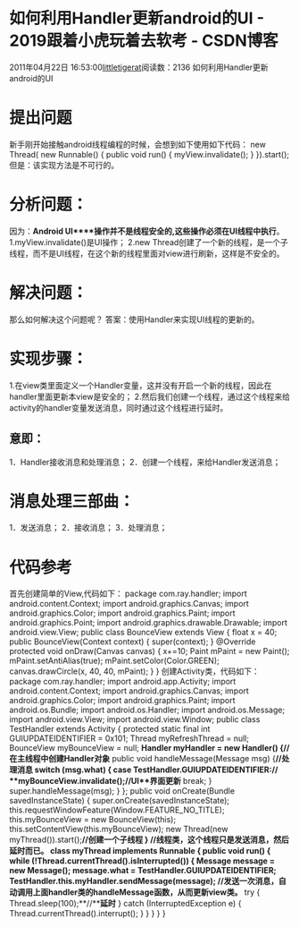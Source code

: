 # 如何利用Handler更新android的UI - 2019跟着小虎玩着去软考 - CSDN博客
2011年04月22日 16:53:00[littletigerat](https://me.csdn.net/littletigerat)阅读数：2136
如何利用Handler更新android的UI
# 提出问题
新手刚开始接触android线程编程的时候，会想到如下使用如下代码：
new Thread( new Runnable() {
public void run() {
myView.invalidate();
}
}).start(); 
但是：该实现方法是不可行的。
# 分析问题：
因为：**Android UI****操作并不是线程安全的,****这些操作必须在UI****线程中执行**。
1.myView.invalidate()是UI操作；
2.new Thread创建了一个新的线程，是一个子线程，而不是UI线程，在这个新的线程里面对view进行刷新，这样是不安全的。
# 解决问题：
那么如何解决这个问题呢？
答案：使用Handler来实现UI线程的更新的。
# 实现步骤：
1.在view类里面定义一个Handler变量，这并没有开启一个新的线程，因此在handler里面更新本view是安全的；
2.然后我们创建一个线程，通过这个线程来给activity的handler变量发送消息，同时通过这个线程进行延时。
## 意即：
1．Handler接收消息和处理消息；
2．创建一个线程，来给Handler发送消息；
# 消息处理三部曲：
1．发送消息；
2．接收消息；
3．处理消息；
# 代码参考
首先创建简单的View,代码如下：
package com.ray.handler;
import android.content.Context;
import android.graphics.Canvas;
import android.graphics.Color;
import android.graphics.Paint;
import android.graphics.Point;
import android.graphics.drawable.Drawable;
import android.view.View;
public class BounceView extends View {
float x = 40;
public BounceView(Context context) { 
super(context); 
} 
@Override 
protected void onDraw(Canvas canvas) { 
x+=10;
Paint mPaint = new Paint();
mPaint.setAntiAlias(true);
mPaint.setColor(Color.GREEN);
canvas.drawCircle(x, 40, 40, mPaint);
}
}
创建Activity类，代码如下：
package com.ray.handler;
import android.app.Activity;
import android.content.Context;
import android.graphics.Canvas;
import android.graphics.Color;
import android.graphics.Paint;
import android.os.Bundle;
import android.os.Handler;
import android.os.Message;
import android.view.View;
import android.view.Window; 
public class TestHandler extends Activity {
protected static final int GUIUPDATEIDENTIFIER = 0x101; 
Thread myRefreshThread = null; 
BounceView myBounceView = null; 
**Handler myHandler = new Handler() {//****在主线程中创建Handler****对象**
public void handleMessage(Message msg) {**//****处理消息**
switch (msg.what) { 
case TestHandler.GUIUPDATEIDENTIFIER:// 
**myBounceView.invalidate();//UI****界面更新**
break; 
} 
super.handleMessage(msg); 
} 
};
public void onCreate(Bundle savedInstanceState) { 
super.onCreate(savedInstanceState); 
this.requestWindowFeature(Window.FEATURE_NO_TITLE); 
this.myBounceView = new BounceView(this);
this.setContentView(this.myBounceView); 
new Thread(new myThread()).start();**//****创建一个子线程**
} 
//线程类，这个线程只是发送消息，然后延时而已。
class myThread implements Runnable { 
public void run() {
while (!Thread.currentThread().isInterrupted()) {
Message message = new Message(); 
message.what = TestHandler.GUIUPDATEIDENTIFIER; 
TestHandler.this.myHandler.sendMessage(message);** //****发送一次消息，自动调用上面handler****类的handleMessage****函数，从而更新view****类。**
try { 
Thread.sleep(100);**//****延时**
} catch (InterruptedException e) { 
Thread.currentThread().interrupt(); 
} 
} 
} 
} 
}
